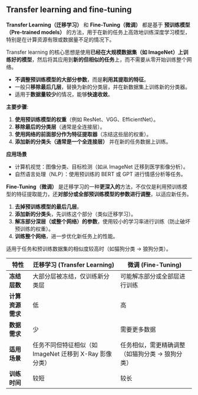 

## Transfer learning and fine-tuning

**Transfer Learning（迁移学习）** 和 **Fine-Tuning（微调）** 都是基于 **预训练模型（Pre-trained models）** 的方法，用于在新的任务上高效地训练深度学习模型，特别是在计算资源有限或数据量不足的情况下。

Transfer learning 的核心思想是使用**已经在大规模数据集（如 ImageNet）上训练好的模型**，然后将其应用到**新的但相似的任务**上，而不需要从零开始训练整个网络。

- **不调整预训练模型的大部分参数**，而是**利用其提取的特征**。
- 一般只**移除最后几层**，替换为新的分类层，并在新数据集上训练新的分类器。
- 适用于**数据量较少**的情况，能够**快速收敛**。

**主要步骤**:

1. **使用预训练模型的权重**（例如 ResNet、VGG、EfficientNet）。
2. **移除最后的分类层**（通常是全连接层）。
3. **使用网络的前面部分作为特征提取器**（冻结这些层的权重）。
4. **添加新的分类头（通常是一个全连接层）** 并在新的任务数据上训练。

**应用场景**

- 计算机视觉：图像分类、目标检测（如从 ImageNet 迁移到医学影像分析）。
- 自然语言处理（NLP）：使用预训练的 BERT 或 GPT 进行情感分析等任务。





**Fine-Tuning（微调）** 是迁移学习的一种**更深入的**方法，不仅仅是利用预训练模型的特征提取能力，还**对部分或全部预训练模型的参数进行调整**，以适应新任务。

1. **去掉预训练模型的最后几层**。
2. **添加新的分类头**，先训练这个部分（类似迁移学习）。
3. **解冻部分深层（或整个网络）的参数**，使用较小的学习率进行训练（防止破坏预训练的权重）。
4. **训练整个网络**，进一步优化新任务上的性能。

适用于任务和预训练数据集的相似度较高时（如猫狗分类 → 狼狗分类）。



| 特性             | 迁移学习 (Transfer Learning)                            | 微调 (Fine-Tuning)                              |
| ---------------- | ------------------------------------------------------- | ----------------------------------------------- |
| **冻结层数**     | 大部分层被冻结，仅训练新分类层                          | 可能解冻部分或全部层进行训练                    |
| **计算资源需求** | 低                                                      | 高                                              |
| **数据需求**     | 少                                                      | 需要更多数据                                    |
| **适用场景**     | 任务不同但特征相似（如 ImageNet 迁移到 X-Ray 影像分类） | 任务相似，需更精确调整（如猫狗分类 → 狼狗分类） |
| **训练时间**     | 较短                                                    | 较长                                            |

